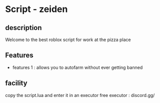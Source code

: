 # Script - zeiden

## description 
Welcome to the best roblox script for work at the pizza place
## Features
- features 1 : allows you to autofarm without ever getting banned 

## facility 
copy the script.lua and enter it in an executor 
free executor : discord.gg/
